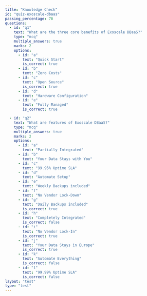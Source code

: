 ```yaml
---
title: "Knowledge Check"
id: "quiz-exoscale-dbaas"
passing_percentage: 70
questions:
  - id: "q1"
    text: "What are the three core benefits of Exoscale DBaaS?"
    type: "mcq"
    multiple_answers: true
    marks: 2
    options:
      - id: "a"
        text: "Quick Start"
        is_correct: true
      - id: "b"
        text: "Zero Costs"
      - id: "c"
        text: "Open Source"
        is_correct: true
      - id: "d"
        text: "Hardware Configuration"
      - id: "e"
        text: "Fully Managed"
        is_correct: true

  - id: "q2"
    text: "What are features of Exoscale DBaaS?"
    type: "mcq"
    multiple_answers: true
    marks: 2
    options:
      - id: "a"
        text: "Partially Integrated"
      - id: "b"
        text: "Your Data Stays with You"
      - id: "c"
        text: "99.95% Uptime SLA"
      - id: "d"
        text: "Automate Setup"
      - id: "e"
        text: "Weekly Backups included"
      - id: "f"
        text: "No Vendor Lock-Down"
      - id: "g"
        text: "Daily Backups included"
        is_correct: true
      - id: "h"
        text: "Completely Integrated"
        is_correct: false
      - id: "i"
        text: "No Vendor Lock-In"
        is_correct: true
      - id: "j"
        text: "Your Data Stays in Europe"
        is_correct: true
      - id: "k"
        text: "Automate Everything"
        is_correct: false
      - id: "l"
        text: "99.99% Uptime SLA"
        is_correct: false
layout: "test"
type: "test"
---
```

